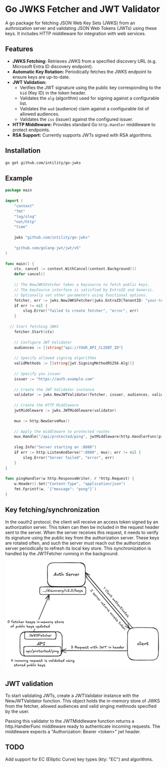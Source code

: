 # Go JWKS Fetcher and JWT Validator

A go package for fetching JSON Web Key Sets (JWKS) from an authroization server
and validating JSON Web Tokens (JWTs) using these keys. It includes HTTP middleware for integration 
with web services.

## Features
*   **JWKS Fetching:** Retrieves JWKS from a specified discovery URL (e.g. Microsoft Entra ID discovery endpoint).
*   **Automatic Key Rotation:** Periodically fetches the JWKS endpoint to ensure keys are up-to-date.
*   **JWT Validation:**
    *   Verifies the JWT signature using the public key corresponding to the `kid` (Key ID) in the token header.
    *   Validates the `alg` (algorithm) used for signing against a configurable list.
    *   Validates the `aud` (audience) claim against a configurable list of allowed audiences.
    *   Validates the `iss` (issuer) against the configured issuer. 
*   **HTTP Middleware:** Provides standard Go `http.Handler` middleware to protect endpoints.
*   **RSA Support:** Currently supports JWTs signed with RSA algorithms. 

## Installation
```bash
go get github.com/intility/go-jwks
```


## Example
```go
package main

import (
	"context"
	"fmt"
	"log/slog"
	"net/http"
	"time"

	jwks "github.com/intility/go-jwks"

	"github.com/golang-jwt/jwt/v5"
)

func main() {
	ctx, cancel := context.WithCancel(context.Background())
	defer cancel() 

	// The NewJWKSFetcher takes a keysource to fetch public keys.
	// The keySource interface is satisfied by EntraID and Generic.
	// Optionally set other parameters using functional options.
	fetcher, err := jwks.NewJWKSFetcher(jwks.EntraID{TenantID: "your-tenant-id"})
	if err != nil {
		slog.Error("failed to create fetcher", "error", err)
	}

  // Start fetching JWKS
	fetcher.Start(ctx)

	// Configure JWT Validator
	audiences := []string{"api://YOUR_API_CLIENT_ID"}

	// Specify allowed signing algorithms
	validMethods := []string{jwt.SigningMethodRS256.Alg()}

	// Specify you issuer
	issuer := "https://auth.example.com"

	// Create the JWT Validator instance
	validator := jwks.NewJWTValidator(fetcher, issuer, audiences, validMethods)

	// Create the HTTP Middleware
	jwtMiddleware := jwks.JWTMiddleware(validator)

	mux := http.NewServeMux()

	// Apply the middleware to protected routes
	mux.Handle("/api/protected/ping", jwtMiddleware(http.HandlerFunc(pingHandler)))

	slog.Info("Server starting on :8080")
	if err := http.ListenAndServe(":8080", mux); err != nil {
		slog.Error("Server failed", "error", err)
	}
}

func pingHandler(w http.ResponseWriter, r *http.Request) {
	w.Header().Set("Content-Type", "application/json")
	fmt.Fprintf(w, `{"message": "pong"}`)
}
```

## Key fetching/synchronization
In the oauth2 protocol, the client will receive an access token signed
by an authorization server. This token can then be included in the request header sent to the server.
When the server receives this request, it needs to verify its signature using the public key from the authorization server.
These keys are rotated often, and such the server must reach out the authorization server
periodically to refresh its local key store. This synchronization is handled by the JWTFetcher running in the background.

<img src="docs/jwks-go.png" alt="flow" width="500">

## JWT validation
To start validating JWTs, create a JWTValidator instance with the NewJWTValidator function.
This object holds the in-memory store of JWKS from the fetcher, allowed audiences and valid singing methnods specified by the user.

Passing this validator to the JWTMiddleware function returns a http.HandlerFunc middleware ready to authenticate incoming requests.
The middleware expects a "Authorization: Bearer \<token>" jwt header.

## TODO
Add support for EC (Elliptic Curve) key types (kty: "EC") and algorithms.

